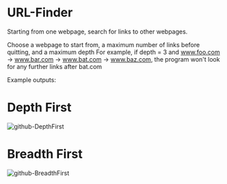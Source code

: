# URL-Finder
Starting from one webpage, search for links to other webpages. 

Choose a webpage to start from, a maximum number of links before quitting, and a maximum depth For example, if  depth = 3 and www.foo.com -> www.bar.com -> www.bat.com -> www.baz.com, the program won't look for any further links after bat.com

Example outputs:

# Depth First
![github-DepthFirst](https://github.com/CalebCur01/URL-Finder/assets/25915691/2791af27-9086-46e1-8b4f-de8dd464409e)
# Breadth First
![github-BreadthFirst](https://github.com/CalebCur01/URL-Finder/assets/25915691/a00a7ed8-c0e3-4c56-9481-5b591c815385)







